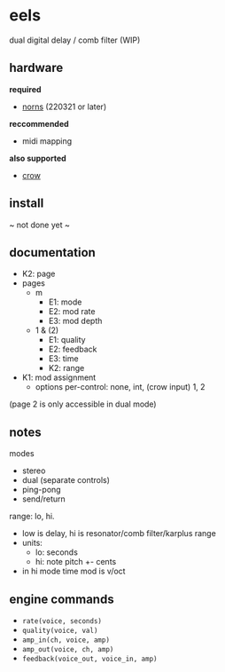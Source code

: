 # eels
dual digital delay / comb filter (WIP)

## hardware

**required**

- [norns](https://github.com/p3r7/awesome-monome-norns) (220321 or later)

**reccommended**

- midi mapping

**also supported**

- [crow](https://monome.org/docs/crow/)


## install

~ not done yet ~

## documentation

- K2: page
- pages
    - m
        - E1: mode
        - E2: mod rate
        - E3: mod depth
    - 1 & (2)
        - E1: quality
        - E2: feedback
        - E3: time
        - K2: range
- K1: mod assignment
    - options per-control: none, int, (crow input) 1, 2

(page 2 is only accessible in dual mode)

## notes

modes
- stereo
- dual (separate controls)
- ping-pong
- send/return

range: lo, hi. 
- low is delay, hi is resonator/comb filter/karplus range
- units:
    - lo: seconds
    - hi: note pitch +- cents
- in hi mode time mod is v/oct

## engine commands

- `rate(voice, seconds)`
- `quality(voice, val)`
- `amp_in(ch, voice, amp)`
- `amp_out(voice, ch, amp)`
- `feedback(voice_out, voice_in, amp)`
